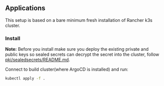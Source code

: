 ## Applications

This setup is based on a bare minimum fresh installation of Rancher k3s cluster.

### Install

**Note:** Before you install make sure you deploy the existing private and public keys so sealed secrets can decrypt the secret into the cluster, follow [pki/sealedsecrets/README.md](https://github.com/edenreich/infrastructure/tree/master/pki/sealedsecrets).

Connect to build cluster(where ArgoCD is installed) and run:

```sh
kubectl apply -f .
```
